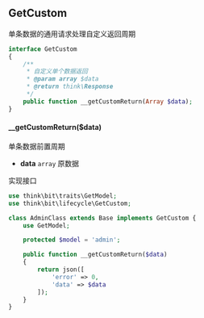 ## GetCustom

单条数据的通用请求处理自定义返回周期

```php
interface GetCustom
{
    /**
     * 自定义单个数据返回
     * @param array $data
     * @return think\Response
     */
    public function __getCustomReturn(Array $data);
}
```

#### __getCustomReturn($data)

单条数据前置周期

- **data** `array` 原数据

实现接口

```php
use think\bit\traits\GetModel;
use think\bit\lifecycle\GetCustom;

class AdminClass extends Base implements GetCustom {
    use GetModel;

    protected $model = 'admin';

    public function __getCustomReturn($data)
    {
        return json([
            'error' => 0,
            'data' => $data
        ]);
    }
}
```